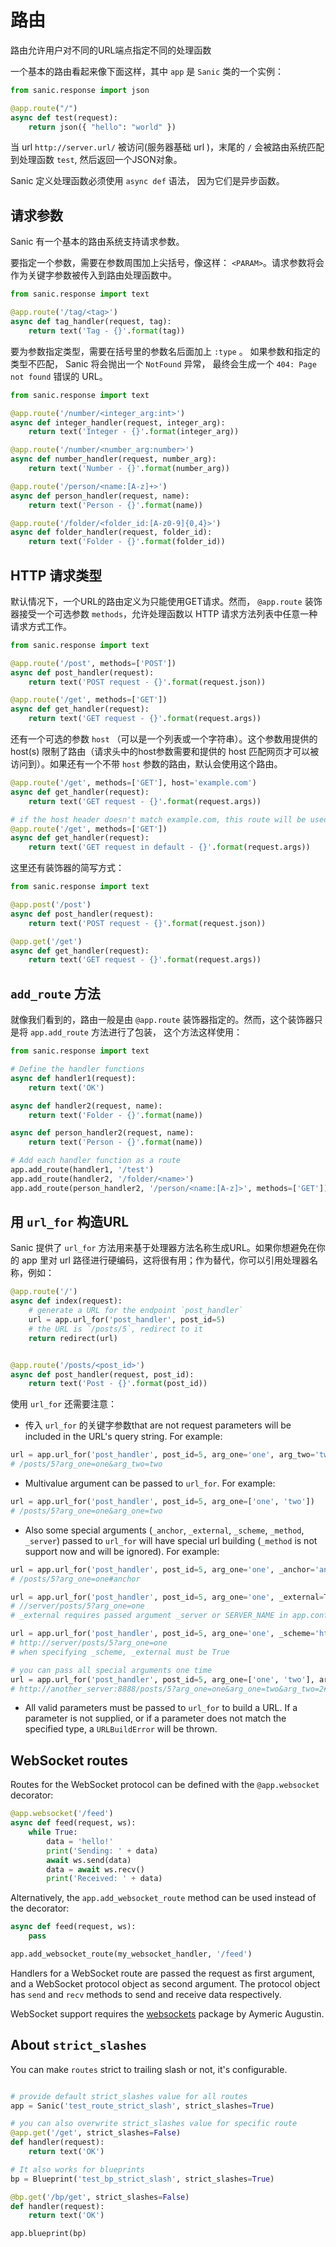 # 路由

路由允许用户对不同的URL端点指定不同的处理函数

一个基本的路由看起来像下面这样，其中 `app` 是 `Sanic` 类的一个实例：

```python
from sanic.response import json

@app.route("/")
async def test(request):
    return json({ "hello": "world" })
```

当 url `http://server.url/` 被访问(服务器基础 url )，末尾的 `/` 会被路由系统匹配到处理函数 `test`, 然后返回一个JSON对象。

Sanic 定义处理函数必须使用 `async def` 语法， 因为它们是异步函数。

## 请求参数

Sanic 有一个基本的路由系统支持请求参数。

要指定一个参数，需要在参数周围加上尖括号，像这样： `<PARAM>`。请求参数将会作为关键字参数被传入到路由处理函数中。

```python
from sanic.response import text

@app.route('/tag/<tag>')
async def tag_handler(request, tag):
	return text('Tag - {}'.format(tag))
```

要为参数指定类型，需要在括号里的参数名后面加上 `:type` 。 如果参数和指定的类型不匹配， Sanic 将会抛出一个 `NotFound` 异常， 最终会生成一个 `404: Page not found` 错误的 URL。

```python
from sanic.response import text

@app.route('/number/<integer_arg:int>')
async def integer_handler(request, integer_arg):
	return text('Integer - {}'.format(integer_arg))

@app.route('/number/<number_arg:number>')
async def number_handler(request, number_arg):
	return text('Number - {}'.format(number_arg))

@app.route('/person/<name:[A-z]+>')
async def person_handler(request, name):
	return text('Person - {}'.format(name))

@app.route('/folder/<folder_id:[A-z0-9]{0,4}>')
async def folder_handler(request, folder_id):
	return text('Folder - {}'.format(folder_id))

```

## HTTP 请求类型

默认情况下，一个URL的路由定义为只能使用GET请求。然而， `@app.route` 装饰器接受一个可选参数 `methods`，允许处理函数以 HTTP 请求方法列表中任意一种请求方式工作。

```python
from sanic.response import text

@app.route('/post', methods=['POST'])
async def post_handler(request):
	return text('POST request - {}'.format(request.json))

@app.route('/get', methods=['GET'])
async def get_handler(request):
	return text('GET request - {}'.format(request.args))

```

还有一个可选的参数 `host` （可以是一个列表或一个字符串）。这个参数用提供的 host(s) 限制了路由（请求头中的host参数需要和提供的 host 匹配网页才可以被访问到）。如果还有一个不带 `host` 参数的路由，默认会使用这个路由。

```python
@app.route('/get', methods=['GET'], host='example.com')
async def get_handler(request):
	return text('GET request - {}'.format(request.args))

# if the host header doesn't match example.com, this route will be used
@app.route('/get', methods=['GET'])
async def get_handler(request):
	return text('GET request in default - {}'.format(request.args))
```

这里还有装饰器的简写方式：

```python
from sanic.response import text

@app.post('/post')
async def post_handler(request):
	return text('POST request - {}'.format(request.json))

@app.get('/get')
async def get_handler(request):
	return text('GET request - {}'.format(request.args))

```
## `add_route` 方法

就像我们看到的，路由一般是由 `@app.route` 装饰器指定的。然而，这个装饰器只是将 `app.add_route` 方法进行了包装， 这个方法这样使用：

```python
from sanic.response import text

# Define the handler functions
async def handler1(request):
	return text('OK')

async def handler2(request, name):
	return text('Folder - {}'.format(name))

async def person_handler2(request, name):
	return text('Person - {}'.format(name))

# Add each handler function as a route
app.add_route(handler1, '/test')
app.add_route(handler2, '/folder/<name>')
app.add_route(person_handler2, '/person/<name:[A-z]>', methods=['GET'])
```

## 用 `url_for` 构造URL

Sanic 提供了 `url_for` 方法用来基于处理器方法名称生成URL。如果你想避免在你的 app 里对 url 路径进行硬编码，这将很有用；作为替代，你可以引用处理器名称，例如：

```python
@app.route('/')
async def index(request):
    # generate a URL for the endpoint `post_handler`
    url = app.url_for('post_handler', post_id=5)
    # the URL is `/posts/5`, redirect to it
    return redirect(url)


@app.route('/posts/<post_id>')
async def post_handler(request, post_id):
    return text('Post - {}'.format(post_id))
```

使用 `url_for` 还需要注意：

- 传入 `url_for` 的关键字参数that are not request parameters will be included in the URL's query string. For example:
```python
url = app.url_for('post_handler', post_id=5, arg_one='one', arg_two='two')
# /posts/5?arg_one=one&arg_two=two
```
- Multivalue argument can be passed to `url_for`. For example:
```python
url = app.url_for('post_handler', post_id=5, arg_one=['one', 'two'])
# /posts/5?arg_one=one&arg_one=two
```
- Also some special arguments (`_anchor`, `_external`, `_scheme`, `_method`, `_server`) passed to `url_for` will have special url building (`_method` is not support now and will be ignored). For example:
```python
url = app.url_for('post_handler', post_id=5, arg_one='one', _anchor='anchor')
# /posts/5?arg_one=one#anchor

url = app.url_for('post_handler', post_id=5, arg_one='one', _external=True)
# //server/posts/5?arg_one=one
# _external requires passed argument _server or SERVER_NAME in app.config or url will be same as no _external

url = app.url_for('post_handler', post_id=5, arg_one='one', _scheme='http', _external=True)
# http://server/posts/5?arg_one=one
# when specifying _scheme, _external must be True

# you can pass all special arguments one time
url = app.url_for('post_handler', post_id=5, arg_one=['one', 'two'], arg_two=2, _anchor='anchor', _scheme='http', _external=True, _server='another_server:8888')
# http://another_server:8888/posts/5?arg_one=one&arg_one=two&arg_two=2#anchor
```
- All valid parameters must be passed to `url_for` to build a URL. If a parameter is not supplied, or if a parameter does not match the specified type, a `URLBuildError` will be thrown.

## WebSocket routes

Routes for the WebSocket protocol can be defined with the `@app.websocket`
decorator:

```python
@app.websocket('/feed')
async def feed(request, ws):
    while True:
        data = 'hello!'
        print('Sending: ' + data)
        await ws.send(data)
        data = await ws.recv()
        print('Received: ' + data)
```

Alternatively, the `app.add_websocket_route` method can be used instead of the
decorator:

```python
async def feed(request, ws):
    pass

app.add_websocket_route(my_websocket_handler, '/feed')
```

Handlers for a WebSocket route are passed the request as first argument, and a
WebSocket protocol object as second argument. The protocol object has `send`
and `recv` methods to send and receive data respectively.

WebSocket support requires the [websockets](https://github.com/aaugustin/websockets)
package by Aymeric Augustin.


## About `strict_slashes`

You can make `routes` strict to trailing slash or not, it's configurable.

```python

# provide default strict_slashes value for all routes
app = Sanic('test_route_strict_slash', strict_slashes=True)

# you can also overwrite strict_slashes value for specific route
@app.get('/get', strict_slashes=False)
def handler(request):
    return text('OK')

# It also works for blueprints
bp = Blueprint('test_bp_strict_slash', strict_slashes=True)

@bp.get('/bp/get', strict_slashes=False)
def handler(request):
    return text('OK')

app.blueprint(bp)
```
